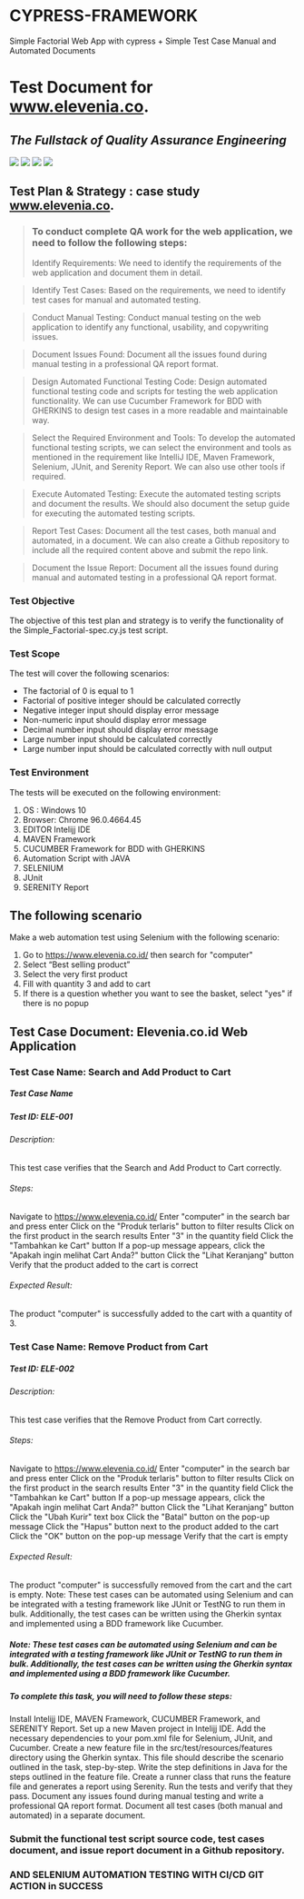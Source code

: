 # CYPRESS-FRAMEWORK
Simple Factorial Web App with cypress + Simple Test Case Manual and Automated Documents 

# Test Document for www.elevenia.co.
## _The Fullstack of Quality Assurance Engineering_

[![](https://img.shields.io/badge/-odieSDET-1da1f2?logo=twitter&style=flat-square&logoColor=white)](https://twitter.com)
[![](https://img.shields.io/badge/-odieSDET-c32aa3?logo=instagram&style=flat-square&logoColor=white)](https://instagram.com) 
[![](https://img.shields.io/badge/-odieSDET-007bb5?logo=linkedin&style=flat-square&logoColor=white)](https://www.linkedin.com/in/ahmad-dodi-yandra-9424b4a9/)
[![](https://img.shields.io/badge/-odieSDET-ff0000?logo=youtube&style=flat-square&logoColor=white)](https://youtube.com)  
</div> 

## Test Plan & Strategy : case study www.elevenia.co.
> ### To conduct complete QA work for the web application, we need to follow the following steps:
> Identify Requirements:
We need to identify the requirements of the web application and document them in detail.

> Identify Test Cases:
Based on the requirements, we need to identify test cases for manual and automated testing.

> Conduct Manual Testing:
Conduct manual testing on the web application to identify any functional, usability, and copywriting issues.

> Document Issues Found:
Document all the issues found during manual testing in a professional QA report format.

> Design Automated Functional Testing Code:
Design automated functional testing code and scripts for testing the web application functionality. We can use Cucumber Framework for BDD with GHERKINS to design test cases in a more readable and maintainable way.

> Select the Required Environment and Tools:
To develop the automated functional testing scripts, we can select the environment and tools as mentioned in the requirement like IntelliJ IDE, Maven Framework, Selenium, JUnit, and Serenity Report. We can also use other tools if required.

> Execute Automated Testing:
Execute the automated testing scripts and document the results. We should also document the setup guide for executing the automated testing scripts.

> Report Test Cases:
Document all the test cases, both manual and automated, in a document. We can also create a Github repository to include all the required content above and submit the repo link.

> Document the Issue Report:
Document all the issues found during manual and automated testing in a professional QA report format.


### Test Objective
The objective of this test plan and strategy is to verify the functionality of the Simple_Factorial-spec.cy.js test script.

### Test Scope
The test will cover the following scenarios:
- The factorial of 0 is equal to 1
- Factorial of positive integer should be calculated correctly
- Negative integer input should display error message
- Non-numeric input should display error message
- Decimal number input should display error message
- Large number input should be calculated correctly
- Large number input should be calculated correctly with null output

### Test Environment
The tests will be executed on the following environment:
1. OS : Windows 10
2. Browser: Chrome 96.0.4664.45
3. EDITOR Intelijj IDE
4. MAVEN Framework
5. CUCUMBER Framework for BDD with GHERKINS
6. Automation Script with JAVA
7. SELENIUM 
8. JUnit
9. SERENITY Report


## The following scenario

Make a web automation test using Selenium with the following scenario:
1. Go to https://www.elevenia.co.id/ then search for "computer"
2. Select “Best selling product”
3. Select the very first product
4. Fill with quantity 3 and add to cart
5. If there is a question whether you want to see the basket, select "yes" if there is no popup


## Test Case Document: Elevenia.co.id Web Application

### Test Case Name: Search and Add Product to Cart
##### Test Case Name 
##### Test ID: ELE-001
###### Description:
This test case verifies that the Search and Add Product to Cart correctly.

###### Steps:

Navigate to https://www.elevenia.co.id/
Enter "computer" in the search bar and press enter
Click on the "Produk terlaris" button to filter results
Click on the first product in the search results
Enter "3" in the quantity field
Click the "Tambahkan ke Cart" button
If a pop-up message appears, click the "Apakah ingin melihat Cart Anda?" button
Click the "Lihat Keranjang" button
Verify that the product added to the cart is correct

###### Expected Result:
The product "computer" is successfully added to the cart with a quantity of 3.


### Test Case Name: Remove Product from Cart
##### Test ID: ELE-002
###### Description:
This test case verifies that the Remove Product from Cart correctly.

###### Steps:

Navigate to https://www.elevenia.co.id/
Enter "computer" in the search bar and press enter
Click on the "Produk terlaris" button to filter results
Click on the first product in the search results
Enter "3" in the quantity field
Click the "Tambahkan ke Cart" button
If a pop-up message appears, click the "Apakah ingin melihat Cart Anda?" button
Click the "Lihat Keranjang" button
Click the "Ubah Kurir" text box
Click the "Batal" button on the pop-up message
Click the "Hapus" button next to the product added to the cart
Click the "OK" button on the pop-up message
Verify that the cart is empty

###### Expected Result:
The product "computer" is successfully removed from the cart and the cart is empty.
Note: These test cases can be automated using Selenium and can be integrated with a testing framework like JUnit or TestNG to run them in bulk. Additionally, the test cases can be written using the Gherkin syntax and implemented using a BDD framework like Cucumber.

##### Note: These test cases can be automated using Selenium and can be integrated with a testing framework like JUnit or TestNG to run them in bulk. Additionally, the test cases can be written using the Gherkin syntax and implemented using a BDD framework like Cucumber.

##### To complete this task, you will need to follow these steps:

Install Intelijj IDE, MAVEN Framework, CUCUMBER Framework, and SERENITY Report.
Set up a new Maven project in Intelijj IDE.
Add the necessary dependencies to your pom.xml file for Selenium, JUnit, and Cucumber.
Create a new feature file in the src/test/resources/features directory using the Gherkin syntax. This file should describe the scenario outlined in the task, step-by-step.
Write the step definitions in Java for the steps outlined in the feature file.
Create a runner class that runs the feature file and generates a report using Serenity.
Run the tests and verify that they pass.
Document any issues found during manual testing and write a professional QA report format.
Document all test cases (both manual and automated) in a separate document.

### Submit the functional test script source code, test cases document, and issue report document in a Github repository.

### AND SELENIUM AUTOMATION TESTING WITH CI/CD GIT ACTION in SUCCESS

